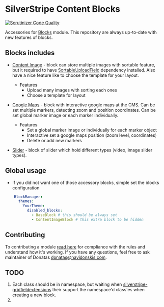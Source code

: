 # SilverStripe Content Blocks

[![Scrutinizer Code Quality](https://scrutinizer-ci.com/g/Pixelneat/silverstripe-content-blocks/badges/quality-score.png?b=master)](https://scrutinizer-ci.com/g/Pixelneat/silverstripe-content-blocks/?branch=master)

Accessories for [Blocks](https://github.com/sheadawson/silverstripe-blocks) module. This repository are always up-to-date with new features of blocks. 

## Blocks includes

* [Content Image](docs/CONTENT_IMAGE_BLOCK.md) - block can store multiple images with sortable feature, but it required to have [SortableUploadField](https://github.com/bummzack/sortablefile) dependency installed. Also have a nice feature like to choose the template for your layout.
    * Features
        * Upload many images with sorting each ones
        * Choose a template for layout
        
* [Google Maps](docs/GOOGLE_MAPS_BLOCK.md) - block with interactive google maps at the CMS. Can be set multiple markers, detecting zoom and position coordinates. Can be set global marker image or each marker individually.
    * Features
        * Set a global marker image or individually for each marker object
        * Interactive set a google maps position (zoom level, coordinates)
        * Delete or add new markers
        
* [Slider](docs/SLIDER.md) - block of slider which hold different types (video, image slider types).
        
## Global usage

* If you did not want one of those accessory blocks, simple set the blocks configuration

```yaml
    BlockManager:
      themes:
        YourTheme:
          disabled_blocks:
            - BaseBlock # this should be always set
            - ContentImageBlock # this extra block to be hidden
```

## Contributing

To contributing a module [read here](docs/CONTRIBUTING.md) for compliance with the rules and understand how it's working. If you have any questions, feel free to ask maintainer of Donatas <donatas@navidonskis.com>.

## TODO

 1. Each class should be in namespace, but waiting when [silverstripe-gridfieldextensions](https://github.com/silverstripe-australia/silverstripe-gridfieldextensions) their support the namespace'd class'es when creating a new block.
 2. 
